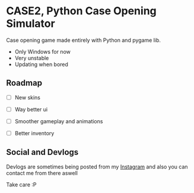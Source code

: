 
# CASE2, Python Case Opening Simulator

Case opening game made entirely with Python and pygame lib.
- Only Windows for now
- Very unstable
- Updating when bored


## Roadmap
 - [ ] New skins
 - [ ] Way better ui
 - [ ] Smoother gameplay and animations
 - [ ] Better inventory

  
## Social and Devlogs
Devlogs are sometimes being posted from my [Instagram](https://www.instagram.com/kunefe.random) and also you can contact me from there aswell

Take care :P